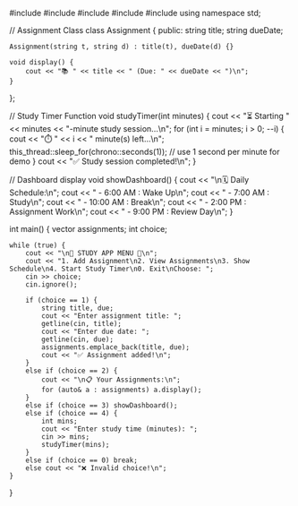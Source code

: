 #include <iostream>
#include <vector>
#include <string>
#include <thread>
#include <chrono>
using namespace std;

// Assignment Class
class Assignment {
public:
    string title;
    string dueDate;

    Assignment(string t, string d) : title(t), dueDate(d) {}

    void display() {
        cout << "📚 " << title << " (Due: " << dueDate << ")\n";
    }
};

// Study Timer Function
void studyTimer(int minutes) {
    cout << "⏳ Starting " << minutes << "-minute study session...\n";
    for (int i = minutes; i > 0; --i) {
        cout << "⏱️ " << i << " minute(s) left...\n";
        this_thread::sleep_for(chrono::seconds(1)); // use 1 second per minute for demo
    }
    cout << "✅ Study session completed!\n";
}

// Dashboard display
void showDashboard() {
    cout << "\n🗓️ Daily Schedule:\n";
    cout << " - 6:00 AM : Wake Up\n";
    cout << " - 7:00 AM : Study\n";
    cout << " - 10:00 AM : Break\n";
    cout << " - 2:00 PM : Assignment Work\n";
    cout << " - 9:00 PM : Review Day\n";
}

int main() {
    vector<Assignment> assignments;
    int choice;

    while (true) {
        cout << "\n📘 STUDY APP MENU 📘\n";
        cout << "1. Add Assignment\n2. View Assignments\n3. Show Schedule\n4. Start Study Timer\n0. Exit\nChoose: ";
        cin >> choice;
        cin.ignore();

        if (choice == 1) {
            string title, due;
            cout << "Enter assignment title: ";
            getline(cin, title);
            cout << "Enter due date: ";
            getline(cin, due);
            assignments.emplace_back(title, due);
            cout << "✅ Assignment added!\n";
        }
        else if (choice == 2) {
            cout << "\n📋 Your Assignments:\n";
            for (auto& a : assignments) a.display();
        }
        else if (choice == 3) showDashboard();
        else if (choice == 4) {
            int mins;
            cout << "Enter study time (minutes): ";
            cin >> mins;
            studyTimer(mins);
        }
        else if (choice == 0) break;
        else cout << "❌ Invalid choice!\n";
    }
}
